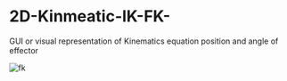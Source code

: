 # 2D-Kinmeatic-IK-FK-
GUI or visual representation of Kinematics equation position and angle of effector

![fk](https://user-images.githubusercontent.com/58439868/178483035-da428748-2b52-4f20-8d8f-7d1df0b9390b.png)
